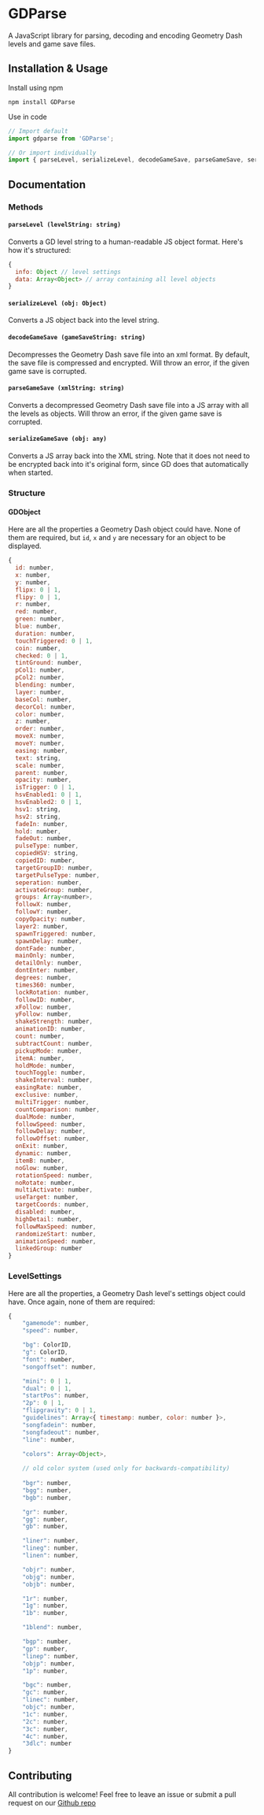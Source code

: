 # GDParse
A JavaScript library for parsing, decoding and encoding Geometry Dash levels and game save files.

## Installation & Usage
Install using npm
```
npm install GDParse
```

Use in code
```js
// Import default
import gdparse from 'GDParse';

// Or import individually
import { parseLevel, serializeLevel, decodeGameSave, parseGameSave, serializeGameSave } from 'GDParse';
```

## Documentation

### Methods

#### `parseLevel (levelString: string)`
Converts a GD level string to a human-readable JS object format. Here's how it's structured:
```js
{
  info: Object // level settings
  data: Array<Object> // array containing all level objects
}
```

#### `serializeLevel (obj: Object)`
Converts a JS object back into the level string.

#### `decodeGameSave (gameSaveString: string)`
Decompresses the Geometry Dash save file into an xml format. By default, the save file is compressed and encrypted. Will throw an error, if the given game save is corrupted.

#### `parseGameSave (xmlString: string)`
Converts a decompressed Geometry Dash save file into a JS array with all the levels as objects. Will throw an error, if the given game save is corrupted.

#### `serializeGameSave (obj: any)`
Converts a JS array back into the XML string. Note that it does not need to be encrypted back into it's original form, since GD does that automatically when started.

### Structure

#### GDObject
Here are all the properties a Geometry Dash object could have. None of them are required, but `id`, `x` and `y` are necessary for an object to be displayed.
```js
{
  id: number,
  x: number,
  y: number,
  flipx: 0 | 1,
  flipy: 0 | 1,
  r: number,
  red: number,
  green: number,
  blue: number,
  duration: number,
  touchTriggered: 0 | 1,
  coin: number,
  checked: 0 | 1,
  tintGround: number,
  pCol1: number,
  pCol2: number,
  blending: number,
  layer: number,
  baseCol: number,
  decorCol: number,
  color: number,
  z: number,
  order: number,
  moveX: number,
  moveY: number,
  easing: number,
  text: string,
  scale: number,
  parent: number,
  opacity: number,
  isTrigger: 0 | 1,
  hsvEnabled1: 0 | 1,
  hsvEnabled2: 0 | 1,
  hsv1: string,
  hsv2: string,
  fadeIn: number,
  hold: number,
  fadeOut: number,
  pulseType: number,
  copiedHSV: string,
  copiedID: number,
  targetGroupID: number,
  targetPulseType: number,
  seperation: number,
  activateGroup: number,
  groups: Array<number>,
  followX: number,
  followY: number,
  copyOpacity: number,
  layer2: number,
  spawnTriggered: number,
  spawnDelay: number,
  dontFade: number,
  mainOnly: number,
  detailOnly: number,
  dontEnter: number,
  degrees: number,
  times360: number,
  lockRotation: number,
  followID: number,
  xFollow: number,
  yFollow: number,
  shakeStrength: number,
  animationID: number,
  count: number,
  subtractCount: number,
  pickupMode: number,
  itemA: number,
  holdMode: number,
  touchToggle: number,
  shakeInterval: number,
  easingRate: number,
  exclusive: number,
  multiTrigger: number,
  countComparison: number,
  dualMode: number,
  followSpeed: number,
  followDelay: number,
  followOffset: number,
  onExit: number,
  dynamic: number,
  itemB: number,
  noGlow: number,
  rotationSpeed: number,
  noRotate: number,
  multiActivate: number,
  useTarget: number,
  targetCoords: number,
  disabled: number,
  highDetail: number,
  followMaxSpeed: number,
  randomizeStart: number,
  animationSpeed: number,
  linkedGroup: number
}
```

### LevelSettings
Here are all the properties, a Geometry Dash level's settings object could have. Once again, none of them are required:
```js
{
    "gamemode": number,
    "speed": number,

    "bg": ColorID,
    "g": ColorID,
    "font": number,
    "songoffset": number,

    "mini": 0 | 1,
    "dual": 0 | 1,
    "startPos": number,
    "2p": 0 | 1,
    "flipgravity": 0 | 1,
    "guidelines": Array<{ timestamp: number, color: number }>,
    "songfadein": number,
    "songfadeout": number,
    "line": number,
    
    "colors": Array<Object>,

    // old color system (used only for backwards-compatibility)
  
    "bgr": number,
    "bgg": number,
    "bgb": number,

    "gr": number,
    "gg": number,
    "gb": number,

    "liner": number,
    "lineg": number,
    "linen": number,

    "objr": number,
    "objg": number,
    "objb": number,

    "1r": number,
    "1g": number,
    "1b": number,

    "1blend": number,

    "bgp": number,
    "gp": number,
    "linep": number,
    "objp": number,
    "1p": number,

    "bgc": number,
    "gc": number,
    "linec": number,
    "objc": number,
    "1c": number,
    "2c": number,
    "3c": number,
    "4c": number,
    "3dlc": number
}
```

## Contributing
All contribution is welcome! Feel free to leave an issue or submit a pull request on our [Github repo](https://github.com/HectLM/GDParse/)
